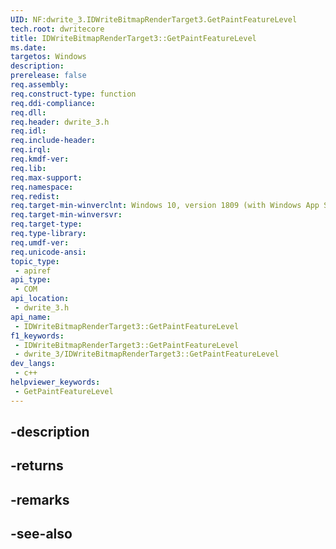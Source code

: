 ```yaml
---
UID: NF:dwrite_3.IDWriteBitmapRenderTarget3.GetPaintFeatureLevel
tech.root: dwritecore
title: IDWriteBitmapRenderTarget3::GetPaintFeatureLevel
ms.date: 
targetos: Windows
description: 
prerelease: false
req.assembly: 
req.construct-type: function
req.ddi-compliance: 
req.dll: 
req.header: dwrite_3.h
req.idl: 
req.include-header: 
req.irql: 
req.kmdf-ver: 
req.lib: 
req.max-support: 
req.namespace: 
req.redist: 
req.target-min-winverclnt: Windows 10, version 1809 (with Windows App SDK 1.2 or later)
req.target-min-winversvr: 
req.target-type: 
req.type-library: 
req.umdf-ver: 
req.unicode-ansi: 
topic_type:
 - apiref
api_type:
 - COM
api_location:
 - dwrite_3.h
api_name:
 - IDWriteBitmapRenderTarget3::GetPaintFeatureLevel
f1_keywords:
 - IDWriteBitmapRenderTarget3::GetPaintFeatureLevel
 - dwrite_3/IDWriteBitmapRenderTarget3::GetPaintFeatureLevel
dev_langs:
 - c++
helpviewer_keywords:
 - GetPaintFeatureLevel
---
```


## -description

## -returns

## -remarks

## -see-also

